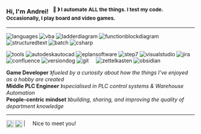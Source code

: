 ### Hi, I'm Andrei! &nbsp;&nbsp;<sup>:game_die: &#12299; I automate ALL the things. I test my code. Occasionally, I play board and video games.</sup>
 
----

![languages](https://img.shields.io/static/v1?label=&message=languages:&color=111&style=flat-square)
![vba](https://img.shields.io/static/v1?logo=googledocs&label=&message=vba&color=36465D&logoColor=AAA&style=flat-square)
![ladderdiagram](https://img.shields.io/static/v1?logo=siemens&label=&message=ld&color=36465D&logoColor=AAA&style=flat-square)
![functionblockdiagram](https://img.shields.io/static/v1?logo=siemens&label=&message=fbd&color=36465D&logoColor=AAA&style=flat-square)
![structuredtext](https://img.shields.io/static/v1?logo=siemens&label=&message=st&color=36465D&logoColor=AAA&style=flat-square)
![batch](https://img.shields.io/static/v1?logo=gnometerminal&label=&message=batch&color=36465D&logoColor=AAA&style=flat-square&link=)
![csharp](https://img.shields.io/static/v1?logo=sharp&label=&message=csharp&color=36465D&logoColor=AAA&style=flat-square)

![tools](https://img.shields.io/static/v1?label=&message=tools:&color=111&style=flat-square)
![autodeskautocad](https://img.shields.io/static/v1?logo=autodesk&label=&message=autocad&color=36465D&logoColor=AAA&style=flat-square)
![eplansoftware](https://img.shields.io/static/v1?logo=e&label=&message=eplan&color=36465D&logoColor=AAA&style=flat-square)
![step7](https://img.shields.io/static/v1?logo=siemens&label=&message=tiaportal&color=36465D&logoColor=AAA&style=flat-square)
![visualstudio](https://img.shields.io/static/v1?logo=rider&label=&message=visualstudio&color=36465D&logoColor=AAA&style=flat-square)
![jira](https://img.shields.io/static/v1?logo=jira&label=&message=jira&color=36465D&logoColor=AAA&style=flat-square)
![confluence](https://img.shields.io/static/v1?logo=confluence&label=&message=confluence&color=36465D&logoColor=AAA&style=flat-square)
![versiondog](https://img.shields.io/static/v1?logo=datadog&label=&message=versiondog&color=36465D&logoColor=AAA&style=flat-square)
![git](https://img.shields.io/static/v1?logo=git&label=&message=git&color=36465D&logoColor=AAA&style=flat-square)
&nbsp;&nbsp;&nbsp;
![zettelkasten](https://img.shields.io/static/v1?label=&message=@:&color=111&style=flat-square)
![obsidian](https://img.shields.io/static/v1?logo=obsidian&label=&message=obsidian&color=36465D&logoColor=8B5CF6&style=flat-square)

**Game Developer** &#12299;_fueled by a curiosity about how the things I’ve enjoyed as a hobby are created_
<br/>
**Middle PLC Engineer** &#12299;_specialised in PLC control systems & Warehouse Automation_
<br/>
**People-centric mindset** &#12299;_building, sharing, and improving the quality of department knowledge_

----

<a href="https://www.linkedin.com/in/ataras/">
  <img align="left" alt="Andrei's LinkedIn" width="20px" src="https://simpleicons.now.sh/linkedin/495f7e" />
</a>
<a href="https://www.instagram.com/arkwlr/">
  <img align="left" alt="Andrei's Instagram" width="20px" src="https://simpleicons.now.sh/instagram/495f7e" />
</a>

| &nbsp;&nbsp;&nbsp; Nice to meet you!
